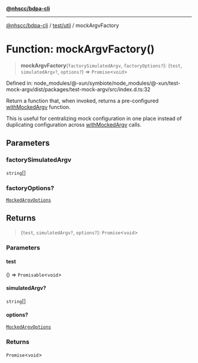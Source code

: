 [**@nhscc/bdpa-cli**](../../../README.md)

***

[@nhscc/bdpa-cli](../../../README.md) / [test/util](../README.md) / mockArgvFactory

# Function: mockArgvFactory()

> **mockArgvFactory**(`factorySimulatedArgv`, `factoryOptions?`): (`test`, `simulatedArgv?`, `options?`) => `Promise`\<`void`\>

Defined in: node\_modules/@-xun/symbiote/node\_modules/@-xun/test-mock-argv/dist/packages/test-mock-argv/src/index.d.ts:32

Return a function that, when invoked, returns a pre-configured
[withMockedArgv](withMockedArgv.md) function.

This is useful for centralizing mock configuration in one place instead of
duplicating configuration across [withMockedArgv](withMockedArgv.md) calls.

## Parameters

### factorySimulatedArgv

`string`[]

### factoryOptions?

[`MockedArgvOptions`](../type-aliases/MockedArgvOptions.md)

## Returns

> (`test`, `simulatedArgv?`, `options?`): `Promise`\<`void`\>

### Parameters

#### test

() => `Promisable`\<`void`\>

#### simulatedArgv?

`string`[]

#### options?

[`MockedArgvOptions`](../type-aliases/MockedArgvOptions.md)

### Returns

`Promise`\<`void`\>
